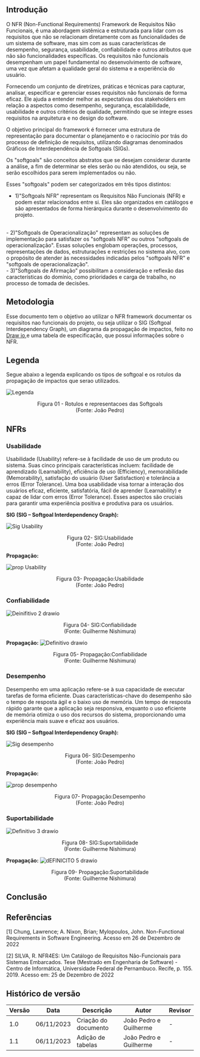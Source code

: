 ## Introdução

O NFR (Non-Functional Requirements) Framework de Requisitos Não Funcionais, é uma abordagem sistêmica e estruturada para lidar com os requisitos que não se relacionam diretamente com as funcionalidades de um sistema de software, mas sim com as suas características de desempenho, segurança, usabilidade, confiabilidade e outros atributos que não são funcionalidades específicas. Os requisitos não funcionais desempenham um papel fundamental no desenvolvimento de software, uma vez que afetam a qualidade geral do sistema e a experiência do usuário.

Fornecendo um conjunto de diretrizes, práticas e técnicas para capturar, analisar, especificar e gerenciar esses requisitos não funcionais de forma eficaz. Ele ajuda a entender melhor as expectativas dos stakeholders em relação a aspectos como desempenho, segurança, escalabilidade, usabilidade e outros critérios de qualidade, permitindo que se integre esses requisitos na arquitetura e no design do software.

O objetivo principal do framework é fornecer uma estrutura de representação para documentar o planejamento e o raciocínio por trás do processo de definição de requisitos, utilizando diagramas denominados Gráficos de Interdependência de Softgoals (SIGs).

Os "softgoals" são conceitos abstratos que se desejam considerar durante a análise, a fim de determinar se eles serão ou não atendidos, ou seja, se serão escolhidos para serem implementados ou não.

Esses "softgoals" podem ser categorizados em três tipos distintos:

- 1)"Softgoals NFR" representam os Requisitos Não Funcionais (NFR) e podem estar relacionados entre si. Eles são organizados em catálogos e são apresentados de forma hierárquica durante o desenvolvimento do projeto.
</br>
- 2)"Softgoals de Operacionalização" representam as soluções de implementação para satisfazer os "softgoals NFR" ou outros "softgoals de operacionalização". Essas soluções englobam operações, processos, representações de dados, estruturações e restrições no sistema alvo, com o propósito de atender às necessidades indicadas pelos "softgoals NFR" e "softgoals de operacionalização".
</br>
- 3)"Softgoals de Afirmação" possibilitam a consideração e reflexão das características do domínio, como prioridades e carga de trabalho, no processo de tomada de decisões.

## Metodologia

Esse documento tem o objetivo ao utilizar o  NFR framework  documentar os requisitos nao funcionais do projeto, ou seja utilizar o SIG (Softgoal Interdependency Graph), um diagrama da propagação de impactos,  feito no [Draw io](https://www.google.com/url?sa=t&rct=j&q=&esrc=s&source=web&cd=&cad=rja&uact=8&ved=2ahUKEwi38-7O4q2CAxWblJUCHQdoBtUQFnoECA0QAQ&url=https%3A%2F%2Fapp.diagrams.net%2F&usg=AOvVaw28S23h4_WI8toant9FYDpi&opi=89978449),e uma tabela de especificação, que possui informações sobre o NFR.

## Legenda

Segue abaixo a legenda explicando os tipos de softgoal e os rotulos da propagação de impactos que serao utilizados.

![Legenda](https://raw.githubusercontent.com/Requisitos-de-Software/2023.2-DETRAN/main/docs/assets/legenda.png)

<p align="center">
Figura 01 - Rotulos e representacoes das Softgoals<br>
(Fonte: João Pedro)
</p>

## NFRs


### Usabilidade

Usabilidade (Usability) refere-se à facilidade de uso de um produto ou sistema. Suas cinco principais características incluem: facilidade de aprendizado (Learnability), eficiência de uso (Efficiency), memorabilidade (Memorability), satisfação do usuário (User Satisfaction) e tolerância a erros (Error Tolerance). Uma boa usabilidade visa tornar a interação dos usuários eficaz, eficiente, satisfatória, fácil de aprender (Learnability) e capaz de lidar com erros (Error Tolerance). Esses aspectos são cruciais para garantir uma experiência positiva e produtiva para os usuários.

**SIG  (SIG – Softgoal Interdependency Graph):**

![Sig Usability](https://raw.githubusercontent.com/Requisitos-de-Software/2023.2-DETRAN/main/docs/assets/sig-usabilidade.png)

<p align="center">
Figura 02- SIG:Usabilidade<br>
(Fonte: João Pedro)
</p>

**Propagação:**

![prop Usability](https://raw.githubusercontent.com/Requisitos-de-Software/2023.2-DETRAN/main/docs/assets/propagacao_usability.png)

<p align="center">
Figura 03- Propagação:Usabilidade<br>
(Fonte: João Pedro)
</p>

### Confiabilidade

![Deinifitivo 2 drawio](https://github.com/Requisitos-de-Software/2023.2-DETRAN/assets/78215376/bf2d4c1c-b76d-4ccd-8da5-663fb9b5ffbb)

<p align="center">
Figura 04- SIG:Confiabilidade<br>
(Fonte: Guilherme Nishimura)
</p>

**Propagação:**
![Definitivo drawio](https://github.com/Requisitos-de-Software/2023.2-DETRAN/assets/78215376/af22fe17-06c8-4703-a89b-ee142b6f00b9)

<p align="center">
Figura 05- Propagação:Confiabilidade<br>
(Fonte: Guilherme Nishimura)
</p>

### Desempenho

Desempenho em uma aplicação refere-se à sua capacidade de executar tarefas de forma eficiente. Duas características-chave do desempenho são o tempo de resposta ágil e o baixo uso de memória. Um tempo de resposta rápido garante que a aplicação seja responsiva, enquanto o uso eficiente de memória otimiza o uso dos recursos do sistema, proporcionando uma experiência mais suave e eficaz aos usuários.

**SIG  (SIG – Softgoal Interdependency Graph):**

![Sig desempenho](https://raw.githubusercontent.com/Requisitos-de-Software/2023.2-DETRAN/main/docs/assets/sig_desempenho.png)

<p align="center">
Figura 06- SIG:Desempenho<br>
(Fonte: João Pedro)
</p>

**Propagação:**

![prop desempenho](https://raw.githubusercontent.com/Requisitos-de-Software/2023.2-DETRAN/main/docs/assets/prop_desempenho.png)

<p align="center">
Figura 07- Propagação:Desempenho<br>
(Fonte: João Pedro)
</p>

### Suportabilidade

![Definitivo 3 drawio](https://github.com/Requisitos-de-Software/2023.2-DETRAN/assets/78215376/c2ba4b8b-7374-4501-a15c-a9f83310a3b3)

<p align="center">
Figura 08- SIG:Suportabilidade<br>
(Fonte: Guilherme Nishimura)
</p>

**Propagação:**
![dEFINICITO 5 drawio](https://github.com/Requisitos-de-Software/2023.2-DETRAN/assets/78215376/8ed4426f-de7a-4142-8b97-4882045f339c)

<p align="center">
Figura 09- Propagação:Suportabilidade<br>
(Fonte: Guilherme Nishimura)
</p>

## Conclusão
## Referências
[1] Chung, Lawrence; A. Nixon, Brian; Mylopoulos, John. Non-Functional Requirements in Software Engineering. Acesso em 26 de Dezembro de 2022

[2] SILVA, R. NFR4ES: Um Catálogo de Requisitos Não-Funcionais para Sistemas Embarcados. Tese (Mestrado em Engenharia de Software) - Centro de Informática, Universidade Federal de Pernambuco. Recife, p. 155. 2019. Acesso em: 25 de Dezembro de 2022

## Histórico de versão

| Versão | Data       | Descrição            | Autor              | Revisor             |
| ------ | ---------- | -------------------- | ------------------ | ------------------- |
| 1.0 | 06/11/2023 | Criação do documento | João Pedro e Guilherme | - |
| 1.1 | 06/11/2023 | Adição de tabelas | João Pedro e Guilherme | - |
